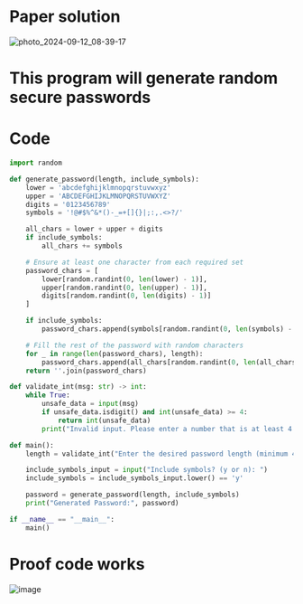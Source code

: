 # Paper solution
![photo_2024-09-12_08-39-17](https://github.com/user-attachments/assets/d6d6b96d-17d3-4fb7-a8dc-5436ece8423a)

# This program will generate random secure passwords
# Code
```.py
import random

def generate_password(length, include_symbols):
    lower = 'abcdefghijklmnopqrstuvwxyz'
    upper = 'ABCDEFGHIJKLMNOPQRSTUVWXYZ'
    digits = '0123456789'
    symbols = '!@#$%^&*()-_=+[]{}|;:,.<>?/'

    all_chars = lower + upper + digits
    if include_symbols:
        all_chars += symbols

    # Ensure at least one character from each required set
    password_chars = [
        lower[random.randint(0, len(lower) - 1)],
        upper[random.randint(0, len(upper) - 1)],
        digits[random.randint(0, len(digits) - 1)]
    ]

    if include_symbols:
        password_chars.append(symbols[random.randint(0, len(symbols) - 1)])

    # Fill the rest of the password with random characters
    for _ in range(len(password_chars), length):
        password_chars.append(all_chars[random.randint(0, len(all_chars) - 1)])
    return ''.join(password_chars)

def validate_int(msg: str) -> int:
    while True:
        unsafe_data = input(msg)
        if unsafe_data.isdigit() and int(unsafe_data) >= 4:
            return int(unsafe_data)
        print("Invalid input. Please enter a number that is at least 4.")

def main():
    length = validate_int("Enter the desired password length (minimum 4): ")

    include_symbols_input = input("Include symbols? (y or n): ")
    include_symbols = include_symbols_input.lower() == 'y'

    password = generate_password(length, include_symbols)
    print("Generated Password:", password)

if __name__ == "__main__":
    main()

```
# Proof code works
![image](https://github.com/user-attachments/assets/d11b8303-5921-484f-babc-0541679982b3)
